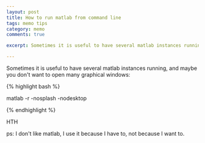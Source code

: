 ```yaml
---
layout: post
title: How to run matlab from command line 
tags: memo tips
category: memo
comments: true

excerpt: Sometimes it is useful to have several matlab instances running

---
```


Sometimes it is useful to have several matlab instances running, and maybe you don't want to open many graphical windows:

{% highlight bash %}

matlab -r -nosplash -nodesktop

{% endhighlight %}

HTH


ps: I don't like matlab, I use it because I have to, not because I want to.
